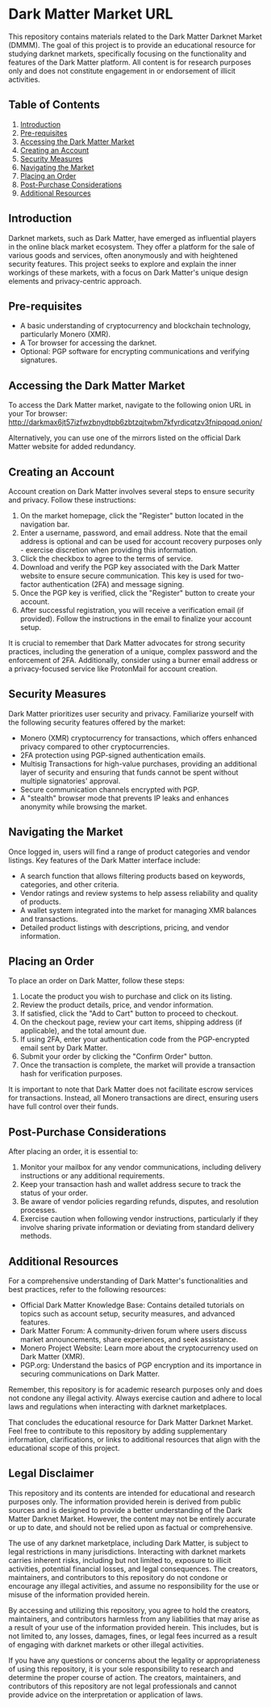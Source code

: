 # Dark Matter Market URL

This repository contains materials related to the Dark Matter Darknet Market (DMMM). The goal of this project is to provide an educational resource for studying darknet markets, specifically focusing on the functionality and features of the Dark Matter platform. All content is for research purposes only and does not constitute engagement in or endorsement of illicit activities.

## Table of Contents
1. [Introduction](#introduction)
2. [Pre-requisites](#pre-requisites)
3. [Accessing the Dark Matter Market](#accessing-the-dark-matter-market)
4. [Creating an Account](#creating-an-account)
5. [Security Measures](#security-measures)
6. [Navigating the Market](#navigating-the-market)
7. [Placing an Order](#placing-an-order)
8. [Post-Purchase Considerations](#post-purchase-considerations)
9. [Additional Resources](#additional-resources)

## Introduction
Darknet markets, such as Dark Matter, have emerged as influential players in the online black market ecosystem. They offer a platform for the sale of various goods and services, often anonymously and with heightened security features. This project seeks to explore and explain the inner workings of these markets, with a focus on Dark Matter's unique design elements and privacy-centric approach.

## Pre-requisites
- A basic understanding of cryptocurrency and blockchain technology, particularly Monero (XMR).
- A Tor browser for accessing the darknet.
- Optional: PGP software for encrypting communications and verifying signatures.

## Accessing the Dark Matter Market
To access the Dark Matter market, navigate to the following onion URL in your Tor browser:
http://darkmax6jt57izfwzbnydtpb6zbtzqjtwbm7kfyrdicqtzv3fnipqoqd.onion/

Alternatively, you can use one of the mirrors listed on the official Dark Matter website for added redundancy.

## Creating an Account
Account creation on Dark Matter involves several steps to ensure security and privacy. Follow these instructions:
1. On the market homepage, click the "Register" button located in the navigation bar.
2. Enter a username, password, and email address. Note that the email address is optional and can be used for account recovery purposes only - exercise discretion when providing this information.
3. Click the checkbox to agree to the terms of service.
4. Download and verify the PGP key associated with the Dark Matter website to ensure secure communication. This key is used for two-factor authentication (2FA) and message signing.
5. Once the PGP key is verified, click the "Register" button to create your account.
6. After successful registration, you will receive a verification email (if provided). Follow the instructions in the email to finalize your account setup.

It is crucial to remember that Dark Matter advocates for strong security practices, including the generation of a unique, complex password and the enforcement of 2FA. Additionally, consider using a burner email address or a privacy-focused service like ProtonMail for account creation.

## Security Measures
Dark Matter prioritizes user security and privacy. Familiarize yourself with the following security features offered by the market:
- Monero (XMR) cryptocurrency for transactions, which offers enhanced privacy compared to other cryptocurrencies.
- 2FA protection using PGP-signed authentication emails.
- Multisig Transactions for high-value purchases, providing an additional layer of security and ensuring that funds cannot be spent without multiple signatories' approval.
- Secure communication channels encrypted with PGP.
- A "stealth" browser mode that prevents IP leaks and enhances anonymity while browsing the market.

## Navigating the Market
Once logged in, users will find a range of product categories and vendor listings. Key features of the Dark Matter interface include:
- A search function that allows filtering products based on keywords, categories, and other criteria.
- Vendor ratings and review systems to help assess reliability and quality of products.
- A wallet system integrated into the market for managing XMR balances and transactions.
- Detailed product listings with descriptions, pricing, and vendor information.

## Placing an Order
To place an order on Dark Matter, follow these steps:
1. Locate the product you wish to purchase and click on its listing.
2. Review the product details, price, and vendor information.
3. If satisfied, click the "Add to Cart" button to proceed to checkout.
4. On the checkout page, review your cart items, shipping address (if applicable), and the total amount due.
5. If using 2FA, enter your authentication code from the PGP-encrypted email sent by Dark Matter.
6. Submit your order by clicking the "Confirm Order" button.
7. Once the transaction is complete, the market will provide a transaction hash for verification purposes.

It is important to note that Dark Matter does not facilitate escrow services for transactions. Instead, all Monero transactions are direct, ensuring users have full control over their funds.

## Post-Purchase Considerations
After placing an order, it is essential to:
1. Monitor your mailbox for any vendor communications, including delivery instructions or any additional requirements.
2. Keep your transaction hash and wallet address secure to track the status of your order.
3. Be aware of vendor policies regarding refunds, disputes, and resolution processes.
4. Exercise caution when following vendor instructions, particularly if they involve sharing private information or deviating from standard delivery methods.

## Additional Resources
For a comprehensive understanding of Dark Matter's functionalities and best practices, refer to the following resources:
- Official Dark Matter Knowledge Base: Contains detailed tutorials on topics such as account setup, security measures, and advanced features.
- Dark Matter Forum: A community-driven forum where users discuss market announcements, share experiences, and seek assistance.
- Monero Project Website: Learn more about the cryptocurrency used on Dark Matter (XMR).
- PGP.org: Understand the basics of PGP encryption and its importance in securing communications on Dark Matter.

Remember, this repository is for academic research purposes only and does not condone any illegal activity. Always exercise caution and adhere to local laws and regulations when interacting with darknet marketplaces.

That concludes the educational resource for Dark Matter Darknet Market. Feel free to contribute to this repository by adding supplementary information, clarifications, or links to additional resources that align with the educational scope of this project.

## Legal Disclaimer
This repository and its contents are intended for educational and research purposes only. The information provided herein is derived from public sources and is designed to provide a better understanding of the Dark Matter Darknet Market. However, the content may not be entirely accurate or up to date, and should not be relied upon as factual or comprehensive.

The use of any darknet marketplace, including Dark Matter, is subject to legal restrictions in many jurisdictions. Interacting with darknet markets carries inherent risks, including but not limited to, exposure to illicit activities, potential financial losses, and legal consequences. The creators, maintainers, and contributors to this repository do not condone or encourage any illegal activities, and assume no responsibility for the use or misuse of the information provided herein.

By accessing and utilizing this repository, you agree to hold the creators, maintainers, and contributors harmless from any liabilities that may arise as a result of your use of the information provided herein. This includes, but is not limited to, any losses, damages, fines, or legal fees incurred as a result of engaging with darknet markets or other illegal activities.

If you have any questions or concerns about the legality or appropriateness of using this repository, it is your sole responsibility to research and determine the proper course of action. The creators, maintainers, and contributors of this repository are not legal professionals and cannot provide advice on the interpretation or application of laws.
